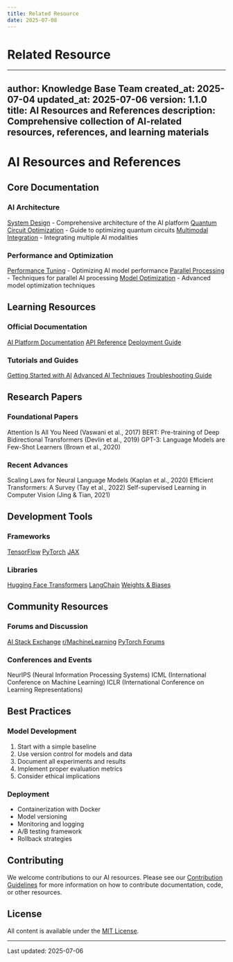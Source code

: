 ```yaml
---
title: Related Resource
date: 2025-07-08
---
```


# Related Resource

---
author: Knowledge Base Team
created_at: 2025-07-04
updated_at: 2025-07-06
version: 1.1.0
title: AI Resources and References
description: Comprehensive collection of AI-related resources, references, and learning materials
---

# AI Resources and References

## Core Documentation

### AI Architecture

[System Design](../architecture/system_design.md) - Comprehensive architecture of the AI platform
[Quantum Circuit Optimization](./quantum_circuit_optimization.md) - Guide to optimizing quantum circuits
[Multimodal Integration](./multimodal_integration.md) - Integrating multiple AI modalities

### Performance and Optimization

[Performance Tuning](./performance_tuning.md) - Optimizing AI model performance
[Parallel Processing](../parallel_processing.md) - Techniques for parallel AI processing
[Model Optimization](../models/bitnet_b158_2b4t.md) - Advanced model optimization techniques

## Learning Resources

### Official Documentation

[AI Platform Documentation](../../../ai/README.md)
[API Reference](/api/narrow_ai_api.md)
[Deployment Guide](../../deployment/ai_platform.md)

### Tutorials and Guides

[Getting Started with AI](../tutorials/getting_started.md)
[Advanced AI Techniques](../tutorials/advanced_techniques.md)
[Troubleshooting Guide](./troubleshooting.md)

## Research Papers

### Foundational Papers

Attention Is All You Need (Vaswani et al., 2017)
BERT: Pre-training of Deep Bidirectional Transformers (Devlin et al., 2019)
GPT-3: Language Models are Few-Shot Learners (Brown et al., 2020)

### Recent Advances

Scaling Laws for Neural Language Models (Kaplan et al., 2020)
Efficient Transformers: A Survey (Tay et al., 2022)
Self-supervised Learning in Computer Vision (Jing & Tian, 2021)

## Development Tools

### Frameworks

[TensorFlow](https://www.tensorflow.org/)
[PyTorch](https://pytorch.org/)
[JAX](https://jax.readthedocs.io/)

### Libraries

[Hugging Face Transformers](https://huggingface.co/transformers/)
[LangChain](https://python.langchain.com/)
[Weights & Biases](https://wandb.ai/)

## Community Resources

### Forums and Discussion

[AI Stack Exchange](https://ai.stackexchange.com/)
[r/MachineLearning](https://www.reddit.com/r/MachineLearning/)
[PyTorch Forums](https://discuss.pytorch.org/)

### Conferences and Events

NeurIPS (Neural Information Processing Systems)
ICML (International Conference on Machine Learning)
ICLR (International Conference on Learning Representations)

## Best Practices

### Model Development

1. Start with a simple baseline
2. Use version control for models and data
3. Document all experiments and results
4. Implement proper evaluation metrics
5. Consider ethical implications

### Deployment

- Containerization with Docker
- Model versioning
- Monitoring and logging
- A/B testing framework
- Rollback strategies

## Contributing

We welcome contributions to our AI resources. Please see our [Contribution Guidelines](../../../CONTRIBUTING.md) for more information on how to contribute documentation, code, or other resources.

## License

All content is available under the [MIT License](https://opensource.org/licenses/MIT).

---

Last updated: 2025-07-06
